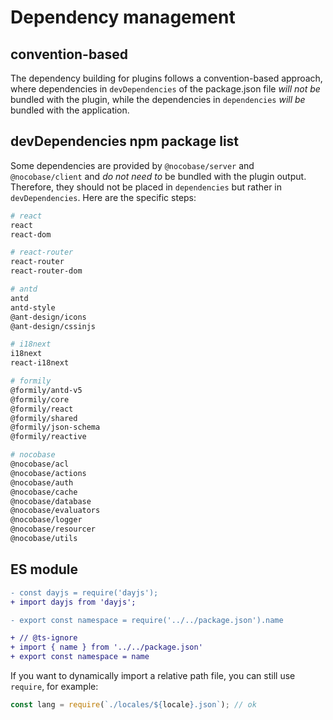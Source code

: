 # Dependency management

## convention-based

The dependency building for plugins follows a convention-based approach, where dependencies in `devDependencies` of the package.json file *will not be* bundled with the plugin, while the dependencies in `dependencies` *will be* bundled with the application.

## devDependencies npm package list

Some dependencies are provided by `@nocobase/server` and `@nocobase/client` and *do not need to* be bundled with the plugin output. Therefore, they should not be placed in `dependencies` but rather in `devDependencies`. Here are the specific steps:

```bash
# react
react
react-dom

# react-router
react-router
react-router-dom

# antd
antd
antd-style
@ant-design/icons
@ant-design/cssinjs

# i18next
i18next
react-i18next

# formily
@formily/antd-v5
@formily/core
@formily/react
@formily/shared
@formily/json-schema
@formily/reactive

# nocobase
@nocobase/acl
@nocobase/actions
@nocobase/auth
@nocobase/cache
@nocobase/database
@nocobase/evaluators
@nocobase/logger
@nocobase/resourcer
@nocobase/utils
```

## ES module

```diff
- const dayjs = require('dayjs');
+ import dayjs from 'dayjs';
```

```diff
- export const namespace = require('../../package.json').name

+ // @ts-ignore
+ import { name } from '../../package.json'
+ export const namespace = name
```

If you want to dynamically import a relative path file, you can still use `require`, for example:

```js
const lang = require(`./locales/${locale}.json`); // ok
```
